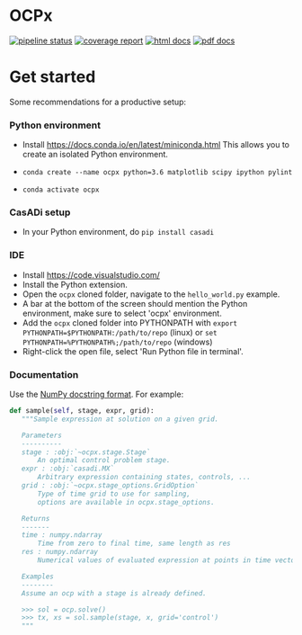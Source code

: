 # OCPx
[![pipeline status](https://gitlab.mech.kuleuven.be/meco-software/ocpx/badges/master/pipeline.svg)](https://gitlab.mech.kuleuven.be/meco-software/ocpx/commits/master)
[![coverage report](https://gitlab.mech.kuleuven.be/meco-software/ocpx/badges/master/coverage.svg)](https://meco-software.pages.mech.kuleuven.be/ocpx/coverage/index.html)
[![html docs](https://img.shields.io/static/v1.svg?label=docs&message=online&color=informational)](http://meco-software.pages.mech.kuleuven.be/ocpx)
[![pdf docs](https://img.shields.io/static/v1.svg?label=docs&message=pdf&color=red)](http://meco-software.pages.mech.kuleuven.be/ocpx/documentation-ocpx.pdf)

# Get started
Some recommendations for a productive setup:

### Python environment

* Install https://docs.conda.io/en/latest/miniconda.html
  This allows you to create an isolated Python environment.

* `conda create --name ocpx python=3.6 matplotlib scipy ipython pylint`
* `conda activate ocpx`

### CasADi setup
* In your Python environment, do `pip install casadi`

### IDE

 * Install https://code.visualstudio.com/
 * Install the Python extension.
 * Open the `ocpx` cloned folder, navigate to the `hello_world.py` example.
 * A bar at the bottom of the screen should mention the Python environment,
  make sure to select 'ocpx' environment.
 * Add the `ocpx` cloned folder into PYTHONPATH with `export PYTHONPATH=$PYTHONPATH:/path/to/repo` (linux) or `set PYTHONPATH=%PYTHONPATH%;/path/to/repo` (windows)
 * Right-click the open file, select 'Run Python file in terminal'.

 ### Documentation

 Use the [NumPy docstring format](https://numpydoc.readthedocs.io/en/latest/format.html).
 For example:
 ```python
def sample(self, stage, expr, grid):
    """Sample expression at solution on a given grid.

    Parameters
    ----------
    stage : :obj:`~ocpx.stage.Stage`
        An optimal control problem stage.
    expr : :obj:`casadi.MX`
        Arbitrary expression containing states, controls, ...
    grid : :obj:`~ocpx.stage_options.GridOption`
        Type of time grid to use for sampling,
        options are available in ocpx.stage_options.

    Returns
    -------
    time : numpy.ndarray
        Time from zero to final time, same length as res
    res : numpy.ndarray
        Numerical values of evaluated expression at points in time vector.

    Examples
    --------
    Assume an ocp with a stage is already defined.

    >>> sol = ocp.solve()
    >>> tx, xs = sol.sample(stage, x, grid='control')
    """
```
